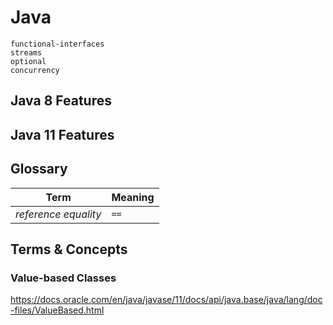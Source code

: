 # Java

```{toctree}
functional-interfaces
streams
optional
concurrency
```

## Java 8 Features

## Java 11 Features

## Glossary

| Term                 | Meaning |
| -------------------- | ------- |
| _reference equality_ | `==`    |

## Terms & Concepts

### Value-based Classes

https://docs.oracle.com/en/java/javase/11/docs/api/java.base/java/lang/doc-files/ValueBased.html
